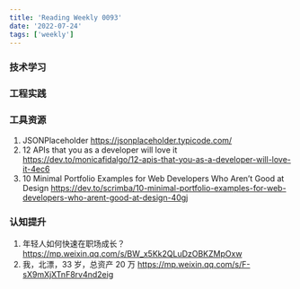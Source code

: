 ```yaml
---
title: 'Reading Weekly 0093'
date: '2022-07-24'
tags: ['weekly']
---
```


### 技术学习

### 工程实践

### 工具资源

1. JSONPlaceholder https://jsonplaceholder.typicode.com/
2. 12 APIs that you as a developer will love it https://dev.to/monicafidalgo/12-apis-that-you-as-a-developer-will-love-it-4ec6
3. 10 Minimal Portfolio Examples for Web Developers Who Aren’t Good at Design https://dev.to/scrimba/10-minimal-portfolio-examples-for-web-developers-who-arent-good-at-design-40gj

### 认知提升

1. 年轻人如何快速在职场成长？https://mp.weixin.qq.com/s/BW_x5Kk2QLuDzOBKZMpOxw
2. 我，北漂，33 岁，总资产 20 万 https://mp.weixin.qq.com/s/F-sX9mXjXTnF8rv4nd2eig
